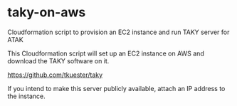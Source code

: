 # taky-on-aws
Cloudformation script to provision an EC2 instance and run TAKY server for ATAK

This Cloudformation script will set up an EC2 instance on AWS and download the TAKY software on it. 

https://github.com/tkuester/taky

If you intend to make this server publicly available, attach an IP address to the instance. 
